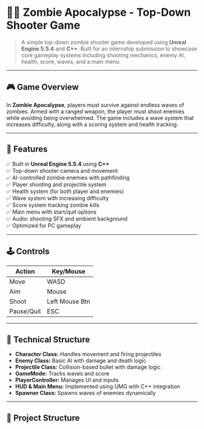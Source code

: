 # 🧟‍♂️ Zombie Apocalypse - Top-Down Shooter Game

> A simple top-down zombie shooter game developed using **Unreal Engine 5.5.4** and **C++**. Built for an internship submission to showcase core gameplay systems including shooting mechanics, enemy AI, health, score, waves, and a main menu.

---

## 🎮 Game Overview

In **Zombie Apocalypse**, players must survive against endless waves of zombies. Armed with a ranged weapon, the player must shoot enemies while avoiding being overwhelmed. The game includes a wave system that increases difficulty, along with a scoring system and health tracking.

---

## 🧠 Features

✅ Built in **Unreal Engine 5.5.4** using **C++**  
✅ Top-down shooter camera and movement  
✅ AI-controlled zombie enemies with pathfinding  
✅ Player shooting and projectile system  
✅ Health system (for both player and enemies)  
✅ Wave system with increasing difficulty  
✅ Score system tracking zombie kills  
✅ Main menu with start/quit options  
✅ Audio: shooting SFX and ambient background  
✅ Optimized for PC gameplay

---

## 🕹️ Controls

| Action        | Key/Mouse     |
|---------------|---------------|
| Move          | WASD          |
| Aim           | Mouse         |
| Shoot         | Left Mouse Btn|
| Pause/Quit    | ESC           |

---

## 🧩 Technical Structure

- **Character Class:** Handles movement and firing projectiles  
- **Enemy Class:** Basic AI with damage and death logic  
- **Projectile Class:** Collision-based bullet with damage logic  
- **GameMode:** Tracks waves and score  
- **PlayerController:** Manages UI and inputs  
- **HUD & Main Menu:** Implemented using UMG with C++ integration  
- **Spawner Class:** Spawns waves of enemies dynamically

---

## 📂 Project Structure

